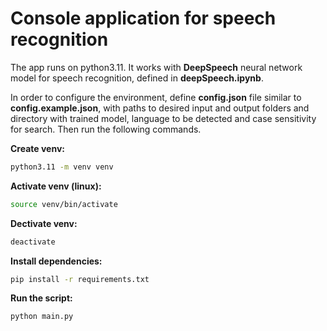 # Console application for speech recognition

The app runs on python3.11. It works with **DeepSpeech** neural network model for speech recognition, defined in **deepSpeech.ipynb**.

In order to configure the environment, define **config.json** file similar to **config.example.json**, with paths to desired input and output folders and directory with trained model, language to be detected and case sensitivity for search. Then run the following commands.

**Create venv:**
```bash
python3.11 -m venv venv
```

**Activate venv (linux):**
```bash
source venv/bin/activate
```

**Dectivate venv:**
```bash
deactivate
```

**Install dependencies:**
```bash
pip install -r requirements.txt
```

**Run the script:**
```bash
python main.py
```
